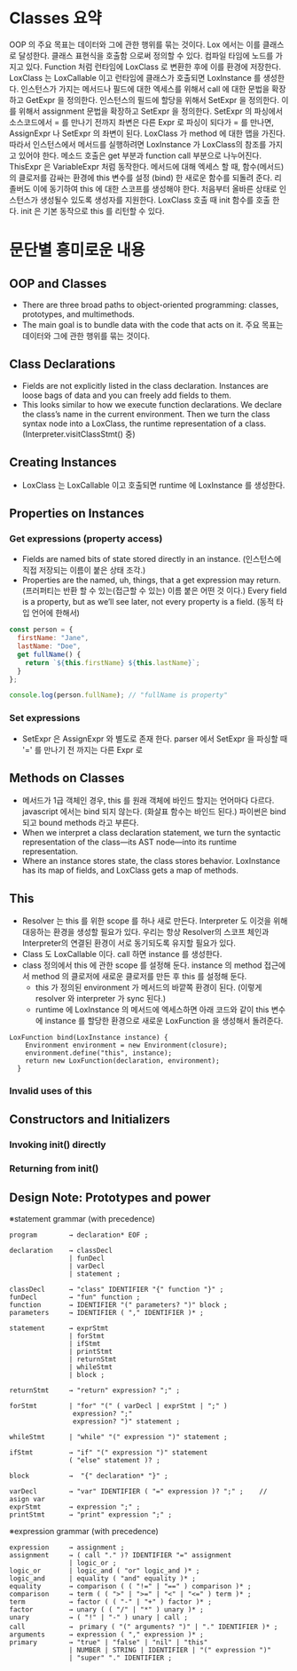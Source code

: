 # Classes 요약
OOP 의 주요 목표는 데이터와 그에 관한 행위를 묶는 것이다. Lox 에서는 이를 클래스로 달성한다.
클래스 표현식을 호출함 으로써 정의할 수 있다. 컴파일 타임에 노드를 가지고 있다. Function 처럼 런타임에 LoxClass 로 변환한 후에 이를 환경에 저장한다.
LoxClass 는 LoxCallable 이고 런타임에 클래스가 호출되면 LoxInstance 를 생성한다.
인스턴스가 가지는 메서드나 필드에 대한 엑세스를 위해서 call 에 대한 문법을 확장하고 GetExpr 을 정의한다.
인스턴스의 필드에 할당을 위해서 SetExpr 을 정의한다. 이를 위해서 assignment 문법을 확장하고 SetExpr 을 정의한다.
SetExpr 의 파싱에서 소스코드에서 = 를 만나기 전까지 좌변은 다른 Expr 로 파싱이 되다가 = 를 만나면, AssignExpr 나 SetExpr 의 좌변이 된다.
LoxClass 가 method 에 대한 맵을 가진다. 따라서 인스턴스에서 메서드를 실행하려면  LoxInstance 가 LoxClass의 참조를 가지고 있어야 한다.
메소드 호출은 get 부분과 function call 부분으로 나누어진다.
ThisExpr 은 VariableExpr 처럼 동작한다. 메서드에 대해 엑세스 할 때, 함수(메서드)의 클로저를 감싸는 환경에 this 변수를 설정 (bind) 한 새로운 함수를 되돌려 준다.
리졸버도 이에 동기하여 this 에 대한 스코프를 생성해야 한다.
처음부터 올바른 상태로 인스턴스가 생성될수 있도록 생성자를 지원한다. LoxClass 호출 때 init 함수를 호출 한다. init 은 기본 동작으로 this 를 리턴할 수 있다.


# 문단별 흥미로운 내용
## OOP and Classes
- There are three broad paths to object-oriented programming: classes, prototypes, and multimethods.
- The main goal is to bundle data with the code that acts on it. 주요 목표는 데이터와 그에 관한 행위를 묶는 것이다.
## Class Declarations
- Fields are not explicitly listed in the class declaration. Instances are loose bags of data and you can freely add fields to them.
- This looks similar to how we execute function declarations. We declare the class’s name in the current environment. Then we turn the class syntax node into a LoxClass, the runtime representation of a class. (Interpreter.visitClassStmt() 중)
## Creating Instances
- LoxClass 는 LoxCallable 이고 호출되면 runtime 에 LoxInstance 를 생성한다.  
## Properties on Instances
### Get expressions (property access)
- Fields are named bits of state stored directly in an instance. (인스턴스에 직접 저장되는 이름이 붙은 상태 조각.)
- Properties are the named, uh, things, that a get expression may return. (프러퍼티는 반환 할 수 있는(접근할 수 있는) 이름 붙은 어떤 것 이다.) 
Every field is a property, but as we’ll see later, not every property is a field. (동적 타입 언어에 한해서)
```javascript
const person = {
  firstName: "Jane",
  lastName: "Doe",
  get fullName() {
    return `${this.firstName} ${this.lastName}`;
  }
};

console.log(person.fullName); // "fullName is property"
```
### Set expressions
- SetExpr 은 AssignExpr 와 별도로 존재 한다. parser 에서 SetExpr 을 파싱할 때 '=' 를 만나기 전 까지는 다른 Expr 로 

## Methods on Classes
- 메서드가 1급 객체인 경우, this 를 원래 객체에 바인드 할지는 언어마다 다르다. javascript 에서는 bind 되지 않는다. (화살표 함수는 바인드 된다.) 파이썬은 bind 되고 bound methods 라고 부른다.
- When we interpret a class declaration statement, we turn the syntactic representation of the class—its AST node—into its runtime representation.
- Where an instance stores state, the class stores behavior. LoxInstance has its map of fields, and LoxClass gets a map of methods.

## This
- Resolver 는 this 를 위한 scope 를 하나 새로 만든다. Interpreter 도 이것을 위해 대응하는 환경을 생성할 필요가 있다. 우리는 항상 Resolver의 스코프 체인과 Interpreter의 연결된 환경이 서로 동기되도록 유지할 필요가 있다.
- Class 도 LoxCallable 이다. call 하면 instance 를 생성한다. 
- class 정의에서 this 에 관한 scope 를 설정해 둔다. instance 의 method 접근에서 method 의 클로저에 새로운 클로저를 만든 후 this 를 설정해 둔다.
  - this 가 정의된 environment 가 메서드의 바깥쪽 환경이 된다. (이렇게 resolver 와 interpreter 가 sync 된다.)
  - runtime 에 LoxInstance 의 메서드에 엑세스하면 아래 코드와 같이 this 변수에 instance 를 할당한 환경으로 새로운 LoxFunction 을 생성해서 돌려준다.
```
LoxFunction bind(LoxInstance instance) {
    Environment environment = new Environment(closure);
    environment.define("this", instance);
    return new LoxFunction(declaration, environment);
  }
```
### Invalid uses of this
## Constructors and Initializers
### Invoking init() directly
### Returning from init()

## Design Note: Prototypes and power



※statement grammar (with precedence)
```
program        → declaration* EOF ;

declaration    → classDecl 
               | funDecl 
               | varDecl
               | statement ;

classDecl      → "class" IDENTIFIER "{" function "}" ; 
funDecl        → "fun" function ;
function       → IDENTIFIER "(" parameters? ")" block ;
parameters     → IDENTIFIER ( "," IDENTIFIER )* ; 

statement      → exprStmt
               | forStmt
               | ifStmt
               | printStmt
               | returnStmt
               | whileStmt
               | block ;
               
returnStmt     → "return" expression? ";" ;
               
forStmt        | "for" "(" ( varDecl | exprStmt | ";" )
                expression? ";"
                expression? ")" statement ;
               
whileStmt      | "while" "(" expression ")" statement ;
               
ifStmt         → "if" "(" expression ")" statement
               ( "else" statement )? ;               
               
block          →  "{" declaration* "}" ;               
               
varDecl        → "var" IDENTIFIER ( "=" expression )? ";" ;    // asign var
exprStmt       → expression ";" ;
printStmt      → "print" expression ";" ;
```

※expression grammar (with precedence)
```
expression     → assignment ;
assignment     → ( call "." )? IDENTIFIER "=" assignment
               | logic_or ;
logic_or       | logic_and ( "or" logic_and )* ;
logic_and      | equality ( "and" equality )* ;                
equality       → comparison ( ( "!=" | "==" ) comparison )* ;
comparison     → term ( ( ">" | ">=" | "<" | "<=" ) term )* ;
term           → factor ( ( "-" | "+" ) factor )* ;
factor         → unary ( ( "/" | "*" ) unary )* ;
unary          → ( "!" | "-" ) unary | call ;
call           →　primary ( "(" arguments? ")" | "." IDENTIFIER )* ;
arguments      → expression ( "," expression )* ;
primary        → "true" | "false" | "nil" | "this"
               | NUMBER | STRING | IDENTIFIER | "(" expression ")"
               | "super" "." IDENTIFIER ;
```